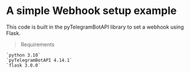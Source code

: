 # A simple Webhook setup example
This code is built in the pyTelegramBotAPI library to set a webhook using Flask.

> Requirements
```
`python 3.10`
`pyTelegramBotAPI 4.14.1`
`flask 3.0.0`
